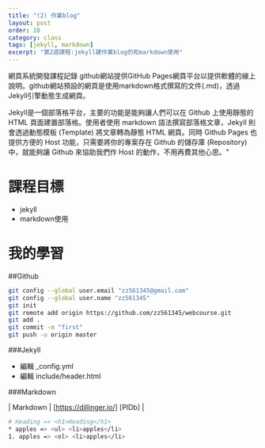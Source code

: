 ```yaml
---
title: "(2) 作業blog"
layout: post
order: 28
category: class
tags: [jekyll, markdown]
excerpt: "第2週課程:jekyll建作業blog的和markdown使用"
---
```

網頁系統開發課程記錄
github網站提供GitHub Pages網頁平台以提供軟體的線上說明。github網站預設的網頁是使用markdown格式撰寫的文件(.md)，透過Jekyll引擎動態生成網頁。

Jekyll是一個部落格平台，主要的功能是能夠讓人們可以在 Github 上使用靜態的 HTML 頁面建置部落格。使用者使用 markdown 語法撰寫部落格文章，Jekyll 則會透過動態模板 (Template) 將文章轉為靜態 HTML 網頁。同時 Github Pages 也提供方便的 Host 功能，只需要將你的專案存在 Github 的儲存庫 (Repository) 中，就能夠讓 Github 來協助我們作 Host 的動作，不用再費其他心思。"


# 課程目標
- jekyll
- markdown使用

# 我的學習

##Github
```sh
git config --global user.email "zz561345@gmail.com"
git config --global user.name "zz561345"
git init
git remote add origin https://github.com/zz561345/webcourse.git
git add .
git commit -m "first"
git push -u origin master
```

###Jekyll

 - 編輯 _config.yml
 - 編輯 include/header.html
 
###Markdown

| Markdown | [https://dillinger.io/] [PlDb] |

```sh
# Heading => <h1>Heading</h1>
* apples => <ul> <li>apples</li>
1. apples => <ol> <li>apples</li>








